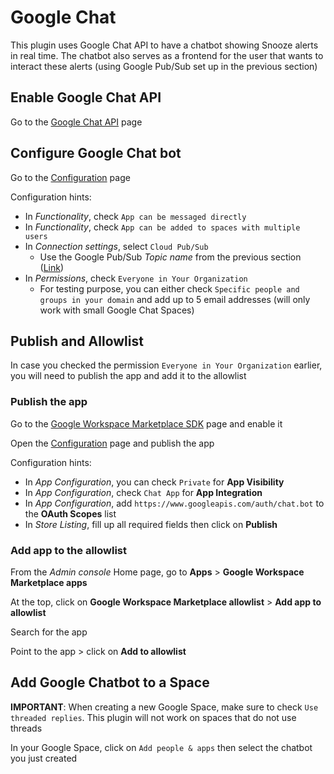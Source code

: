 # Google Chat

This plugin uses Google Chat API to have a chatbot showing Snooze alerts in real time. The chatbot also serves as a frontend for the user that wants to interact these alerts (using Google Pub/Sub set up in the previous section)

## Enable Google Chat API

Go to the [Google Chat API](https://console.cloud.google.com/apis/library/chat.googleapis.com) page

## Configure Google Chat bot

Go to the [Configuration](https://console.cloud.google.com/apis/api/chat.googleapis.com/hangouts-chat) page

Configuration hints:
* In _Functionality_, check `App can be messaged directly`
* In _Functionality_, check `App can be added to spaces with multiple users`
* In _Connection settings_, select `Cloud Pub/Sub`
  * Use the Google Pub/Sub _Topic name_ from the previous section ([Link](https://console.cloud.google.com/cloudpubsub/topic))
* In _Permissions_, check `Everyone in Your Organization`
  * For testing purpose, you can either check `Specific people and groups in your domain`  and add up to 5 email addresses (will only work with small Google Chat Spaces)

## Publish and Allowlist

In case you checked the permission `Everyone in Your Organization` earlier, you will need to publish the app and add it to the allowlist

### Publish the app

Go to the [Google Workspace Marketplace SDK](https://console.cloud.google.com/marketplace/product/google/appsmarket-component.googleapis.com) page and enable it

Open the [Configuration](https://console.cloud.google.com/apis/api/appsmarket-component.googleapis.com/googleapps_sdk) page and publish the app

Configuration hints:
* In _App Configuration_, you can check `Private` for **App Visibility**
* In _App Configuration_, check `Chat App` for **App Integration**
* In _App Configuration_, add `https://www.googleapis.com/auth/chat.bot` to the **OAuth Scopes** list
* In _Store Listing_, fill up all required fields then click on **Publish**

### Add app to the allowlist

From the _Admin console_ Home page, go to **Apps** > **Google Workspace Marketplace apps**

At the top, click on **Google Workspace Marketplace allowlist** > **Add app to allowlist**

Search for the app

Point to the app > click on **Add to allowlist**

## Add Google Chatbot to a Space

**IMPORTANT**: When creating a new Google Space, make sure to check `Use threaded replies`. This plugin will not work on spaces that do not use threads

In your Google Space, click on `Add people & apps` then select the chatbot you just created
